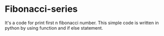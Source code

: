 # Fibonacci-series
It's a code for print first n fibonacci number.
This simple code is written in python by using function 
and if else statement.



